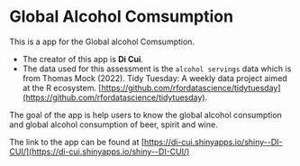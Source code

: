 
# Global Alcohol Comsumption

This is a app for the Global alcohol Comsumption. 

* The creator of this app is **Di Cui**.
* The data used for this assessment is the `alcohol servings` data which is from Thomas Mock (2022). Tidy Tuesday: A weekly data project aimed at the R ecosystem. [https://github.com/rfordatascience/tidytuesday](https://github.com/rfordatascience/tidytuesday). 

The goal of the app is help users to know the global alcohol consumption and global alcohol consumption of beer, spirit and wine.

 

The link to the app can be found at [https://di-cui.shinyapps.io/shiny--DI-CUI/](https://di-cui.shinyapps.io/shiny--DI-CUI/)
